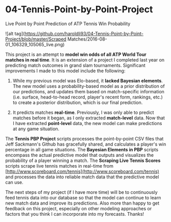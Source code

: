 # 04-Tennis-Point-by-Point-Project
Live Point by Point Prediction of ATP Tennis Win Probability

![alt tag](https://github.com/haroldli93/04-Tennis-Point-by-Point-Project/blob/master/Scraped Matches/2016-08-01_106329_105065_live.png)

This project is an attempt to <b>model win odds of all ATP World Tour matches in real time</b>. It is an extension of a project I completed last year on predicting match outcomes in grand slam tournaments. Significant improvements I made to this model include the following:

1. While my previous model was Elo-based, it <b>lacked Bayesian elements</b>. The new model uses a probability-based model as a prior distribution of our predictions, and updates them based on match-specific information (i.e. surface, head-to-head record, player's recent form, rankings, etc.) to create a posterior distribution, which is our final prediction.

2. It predicts matches <b>real-time</b>. Previously, I was only able to predict matches before it began, as I only extracted <b>match-level</b> data. Now that I have extracted <b>point-level</b> data, the new model can make predictions at any game situation.

The <b>Tennis PBP Project</b> scripts processes the point-by-point CSV files that Jeff Sackmann's Github has gracefully shared, and calculates a player's win percentage in all game situations. The <b>Bayesian Elements in PBP</b> scripts encompass the actual predictive model that outputs and visualizes the probability of a player winning a match. The <b>Scraping Live Tennis Scores</b> scripts scrape live tennis matches in real-time from [http://www.scoreboard.com/tennis](http://www.scoreboard.com/tennis) and processes the data into reliable match data that the predictive model can use.

The next steps of my project (if I have more time) will be to continuously feed tennis data into our database so that the model can continue to learn new match data and improve its predictions. Also more than happy to get feedback on this project, especially on other modeling approaches or factors that you think I can incorporate into my forecasts. Thanks!
